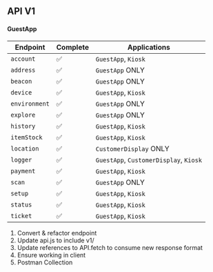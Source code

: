 ## API V1


#### GuestApp

| Endpoint  | Complete | Applications |
| ------------- | ------------- | ------------- |
| `account`  | :white_check_mark: | `GuestApp`, `Kiosk` |
| `address`  | :white_check_mark: | `GuestApp` ONLY |
| `beacon`  | :white_check_mark: | `GuestApp` ONLY |
| `device`  | :white_check_mark: | `GuestApp`, `Kiosk` |
| `environment`  | :white_check_mark: | `GuestApp` ONLY |
| `explore`  | :white_check_mark: | `GuestApp` ONLY |
| `history`  | :white_check_mark: | `GuestApp`, `Kiosk` |
| `itemStock`  | :white_check_mark: | `GuestApp`, `Kiosk` |
| `location`  | :white_check_mark: | `CustomerDisplay` ONLY |
| `logger`  | :white_check_mark: | `GuestApp`, `CustomerDisplay`, `Kiosk` |
| `payment`  | :white_check_mark: | `GuestApp`, `Kiosk` |
| `scan`  | :white_check_mark: | `GuestApp` ONLY |
| `setup`  | :white_check_mark: | `GuestApp`, `Kiosk` |
| `status`  | :white_check_mark: | `GuestApp`, `Kiosk` |
| `ticket`  |  :white_check_mark: | `GuestApp`, `Kiosk` |

1. Convert & refactor endpoint
2. Update api.js to include v1/
3. Update references to API.fetch to consume new response format
4. Ensure working in client
5. Postman Collection


















